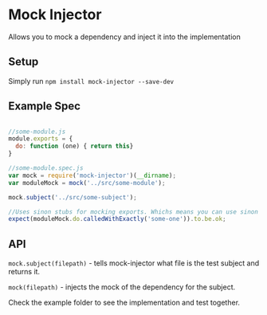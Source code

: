 # Mock Injector

Allows you to mock a dependency and inject it into the implementation

## Setup

Simply run `npm install mock-injector --save-dev`


## Example Spec

```javascript

//some-module.js
module.exports = {
  do: function (one) { return this}
}

//some-module.spec.js
var mock = require('mock-injector')(__dirname);
var moduleMock = mock('../src/some-module');

mock.subject('../src/some-subject');

//Uses sinon stubs for mocking exports. Whichs means you can use sinon stub api
expect(moduleMock.do.calledWithExactly('some-one')).to.be.ok;

```


## API

`mock.subject(filepath)` - tells mock-injector what file is the test subject and returns it.

`mock(filepath)` - injects the mock of the dependency for the subject.

Check the example folder to see the implementation and test together.
